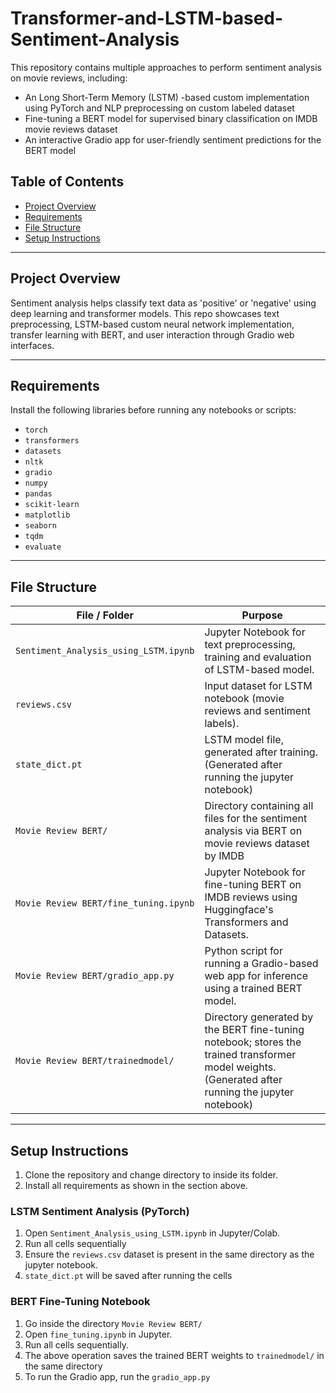 # Transformer-and-LSTM-based-Sentiment-Analysis

This repository contains multiple approaches to perform sentiment analysis on movie reviews, including:

-   An Long Short-Term Memory (LSTM) -based custom implementation using PyTorch and NLP preprocessing on custom labeled dataset
-   Fine-tuning a BERT model for supervised binary classification on IMDB movie reviews dataset
-   An interactive Gradio app for user-friendly sentiment predictions for the BERT model

## Table of Contents

-   [Project Overview](#project-overview)
-   [Requirements](#requirements)
-   [File Structure](#file-structure)
-   [Setup Instructions](#setup-instructions)

---

## Project Overview

Sentiment analysis helps classify text data as 'positive' or 'negative' using deep learning and transformer models. This repo showcases text preprocessing, LSTM-based custom neural network implementation, transfer learning with BERT, and user interaction through Gradio web interfaces.

---

## Requirements

Install the following libraries before running any notebooks or scripts:

-   `torch`
-   `transformers`
-   `datasets`
-   `nltk`
-   `gradio`
-   `numpy`
-   `pandas`
-   `scikit-learn`
-   `matplotlib`
-   `seaborn`
-   `tqdm`
-   `evaluate`

---

## File Structure

| File / Folder                         | Purpose                                                                                                                                            |
| ------------------------------------- | -------------------------------------------------------------------------------------------------------------------------------------------------- |
| `Sentiment_Analysis_using_LSTM.ipynb` | Jupyter Notebook for text preprocessing, training and evaluation of LSTM-based model.                                                              |
| `reviews.csv`                         | Input dataset for LSTM notebook (movie reviews and sentiment labels).                                                                              |
| `state_dict.pt`                       | LSTM model file, generated after training. (Generated after running the jupyter notebook)                                                          |
| `Movie Review BERT/`                  | Directory containing all files for the sentiment analysis via BERT on movie reviews dataset by IMDB                                                |
| `Movie Review BERT/fine_tuning.ipynb` | Jupyter Notebook for fine-tuning BERT on IMDB reviews using Huggingface's Transformers and Datasets.                                               |
| `Movie Review BERT/gradio_app.py`     | Python script for running a Gradio-based web app for inference using a trained BERT model.                                                         |
| `Movie Review BERT/trainedmodel/`     | Directory generated by the BERT fine-tuning notebook; stores the trained transformer model weights. (Generated after running the jupyter notebook) |

---

## Setup Instructions

1. Clone the repository and change directory to inside its folder.
2. Install all requirements as shown in the section above.

### LSTM Sentiment Analysis (PyTorch)

1. Open `Sentiment_Analysis_using_LSTM.ipynb` in Jupyter/Colab.
2. Run all cells sequentially
3. Ensure the `reviews.csv` dataset is present in the same directory as the jupyter notebook.
4. `state_dict.pt` will be saved after running the cells

### BERT Fine-Tuning Notebook

1. Go inside the directory `Movie Review BERT/`
2. Open `fine_tuning.ipynb` in Jupyter.
3. Run all cells sequentially.
4. The above operation saves the trained BERT weights to `trainedmodel/` in the same directory
5. To run the Gradio app, run the `gradio_app.py`
